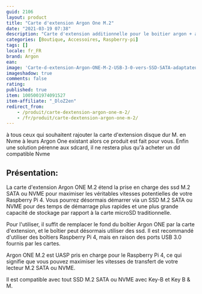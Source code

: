 ```yaml
---
guid: 2106
layout: product 
title: "Carte d'extension Argon One M.2"
date: "2021-03-19 07:38"
description: "Carte d'extension additionnelle pour le boitier argon + afin de pouvoir intégrer un disque dur NVME"
categories: [Boutique, Accessoires, Raspberry-pi]
tags: []
locale: fr_FR
brand: Argon
ean: 
image: 'Carte-d-extension-Argon-ONE-M-2-USB-3-0-vers-SSD-SATA-adaptateur-NVME.jpg'
imageshadow: true
comments: false
rating:  
published: true
item: 1005001974091527
item-affiliate: "_DloZ2en"
redirect_from: 
    - /produit/carte-dextension-argon-one-m-2/
    - /fr/produit/carte-dextension-argon-one-m-2/
---
```


à tous ceux qui souhaitent rajouter la carte d'extension disque dur M. en Nvme à leurs Argon One existant alors ce produit est fait pour vous. Enfin une solution pérenne aux sdcard, il ne restera plus qu'à acheter un dd compatible Nvme

## Présentation:

La carte d'extension Argon ONE M.2 étend la prise en charge des ssd M.2 SATA ou NVME pour maximiser les véritables vitesses potentielles de votre Raspberry Pi 4. Vous pourrez désormais démarrer via un SSD M.2 SATA ou NVME pour des temps de démarrage plus rapides et une plus grande capacité de stockage par rapport à la carte microSD traditionnelle.

Pour l'utiliser, il suffit de remplacer le fond du boîtier Argon ONE par la carte d'extension, et le boîtier peut désormais utiliser des ssd. Il est recommandé d'utiliser des boîtiers Raspberry Pi 4, mais en raison des ports USB 3.0 fournis par les cartes.

Argon ONE M.2 est UASP pris en charge pour le Raspberry Pi 4, ce qui signifie que vous pouvez maximiser les vitesses de transfert de votre lecteur M.2 SATA ou NVME.

Il est compatible avec tout SSD M.2 SATA ou NVME avec Key-B et Key B & M.
